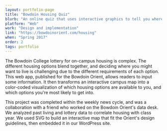 ```yaml
---
layout: portfolio-page
title: "Bowdoin Housing Quiz"
blurb: "An online quiz that uses interactive graphics to tell you where you can—and are likely to—live at Bowdoin next year."
platform: "Web"
work: "Design and implementation"
link: "https://bowdoinorient.com/housing"
when: "Spring 2017"
order: 2
tags: portfolio
---
```


The Bowdoin College lottery for on-campus housing is complex. The different housing options blend together, and deciding where you might want to live is challenging due to the different requirements of each option. This web app, published for the Bowdoin Orient, allows readers to input some information. It then transforms an interactive campus map into a color-coded visualization of which housing options are available to you, and which options you're most likely to get into.

<!-- <video src="/img/portfolio/housing/demo.mov" autoplay loop poster="2.png" class="portfolio-image"></video> -->

This project was completed within the weekly news cycle, and was a collaboration with a friend who worked on the Bowdoin Orient's data desk. We analyzed past living and lottery data to correlate housing with class year. We used SVG to build an interactive map that fit the Orient's design guidelines, then embedded it in our WordPress site.